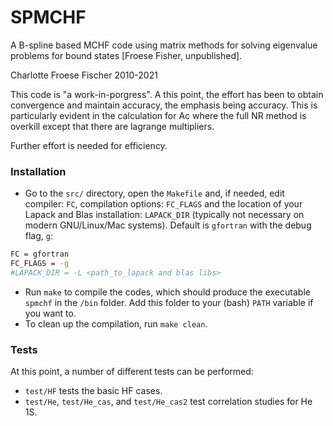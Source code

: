 # SPMCHF
A B-spline based MCHF code using matrix methods for solving eigenvalue problems for bound states [Froese Fisher, unpublished].

Charlotte Froese Fischer
2010-2021

This code is "a work-in-porgress".  A this point, the effort has been to
obtain convergence and maintain accuracy, the emphasis being accuracy.
This is particularly evident in the calculation for Ac where the full
NR method is overkill except that there are lagrange multipliers.

Further effort is needed for efficiency.

### Installation
   - Go to the `src/` directory, open the `Makefile` and, if needed, edit compiler: `FC`, compilation options: `FC_FLAGS` and the location of your Lapack and Blas installation: `LAPACK_DIR` (typically not necessary on modern GNU/Linux/Mac systems).
Default is `gfortran` with the debug flag, `g`: 
   ```bash
   FC = gfortran
   FC_FLAGS = -g
   #LAPACK_DIR = -L <path_to_lapack and blas libs>
   ```
   - Run `make` to compile the codes, which should produce the executable `spmchf` in the `/bin` folder. Add this folder to your (bash) `PATH` variable if you want to.
   - To clean up the compilation, run `make clean`.

### Tests
At this point, a number of different tests can be performed:
   - `test/HF` tests the basic HF cases.
   - `test/He`, `test/He_cas`, and `test/He_cas2` test correlation studies for He 1S.

